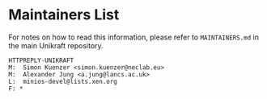Maintainers List
================

For notes on how to read this information, please refer to `MAINTAINERS.md` in
the main Unikraft repository.

	HTTPREPLY-UNIKRAFT
	M:	Simon Kuenzer <simon.kuenzer@neclab.eu>
	M:	Alexander Jung <a.jung@lancs.ac.uk>
	L:	minios-devel@lists.xen.org
	F: *
